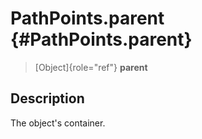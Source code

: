 PathPoints.parent {#PathPoints.parent}
=================

> [Object]{role="ref"} **parent**

Description
-----------

The object\'s container.
